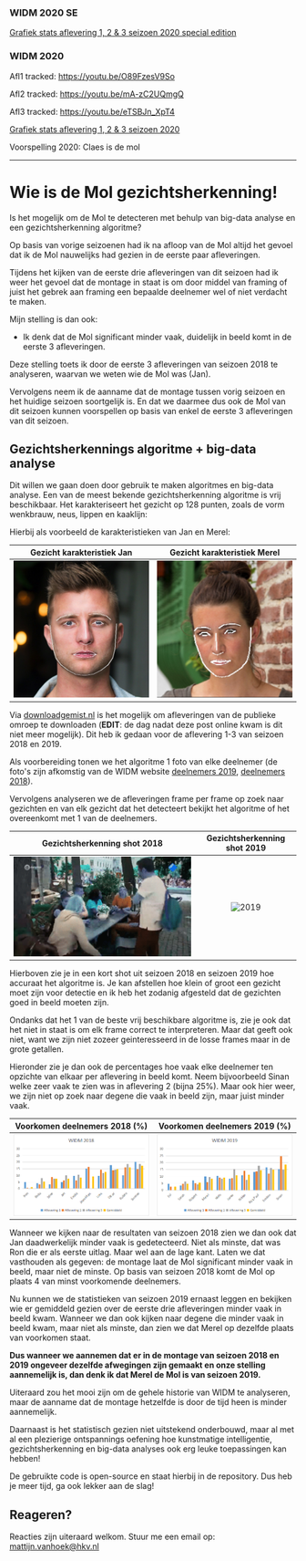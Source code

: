 ### WIDM 2020 SE

[Grafiek stats aflevering 1, 2 & 3 seizoen 2020 special edition](https://vega.github.io/editor/#/gist/3a1a1861a3fe548a412fd164987646b0/widm_2020_SE.json/view)

### WIDM 2020

Afl1 tracked: https://youtu.be/O89FzesV9So

Afl2 tracked: https://youtu.be/mA-zC2UQmgQ

Afl3 tracked: https://youtu.be/eTSBJn_XpT4

[Grafiek stats aflevering 1, 2 & 3 seizoen 2020](https://vega.github.io/editor/#/url/vega-lite/N4KABGBEDGD2B2AzAlgc0gLjMSA3ZApgO6bYwIAuy8ArrDQM4DqyAJhQBakAsADLwBooceFVr0GACQJoOFUgGZ+AX2UDwUVgEMKW0jnhaAtgVKRtugLQBOaACNrARi1a7CrdYLWFBLQu2OABz8AGx2AOwEdiEuAKyQahqQRloATgDWZnZpkOoQkATwcKzU6FigEPlwADawqfqQFACeAA6mWJDwsEbUWtW5UCgE1axmBC3IDLCspomVwrDVNEbw+hrzja3tUF09hv1584OEI2ZtqVMIueuVkFOp8lgA2jcbqbB210e3WvDIul9vlAetUAFaMaAcdJ6Q7fGDVLQEBiAuF2GisVhNFFHRq9bEbUFaZDpUywnGGTi-fG3aoEBCEan5UGwDhU15gAC6ZPyVAotLMkBuc1uFFgiyoLVIL2+OGabTMu16B2Ow1GHXOl1Wwvmsq2Cu6SoGkCGpw640m01m3LIcu2kAAjjRfrydMhcKSVaaoABSMC4MUZbqFI2IOopR5QAB0jkQCRuXJukAAHg1bfq9n0Qyc1VBzVMZkbefyOgkyZAseVNvKOo7nf9Xe6s6qzL7-XV0kGtRphbi+dtpbcmABJAAiAFkwAAmXjT7GQADiSLqFAIBFSrDAsBaYFQBB6GNVfoDHZM8E37tSYDsMhmYC0iFpF9KwY0CfyRDYnB4giSABIGJCe56B0cgUC0DAYAA9JB7qoFokaoP8HA0HYkbILAkEARwQEwQQcGWNU-wEDB3CRrwkaTpGoJTKshzmDoWgMAQFDIuUiYWFoNj2E4LhuB4Xg+H4ATBLwYSRNEcRSuyFRApAGpiqsHS-PWjK5hM+Z2vej5rqUYCOKpkCtsenakI4sTRpOSjWNw1ixIE1ghIECjcOE7LapUMlwvJVwdGiGJYta+R5paZhaQQT7wKgekGUZ7YmVg1gUSEjjcEok7cMl9lONYbnWp5OLeYpwgIkiBnBQWSkPuFOmRdFgU+kecWnjwkbcLE3CBCEsRBI44SOI4ISibEuXSey+SFWYhLEqSY1qRaFVQGFEVRfp9WGY1gbNVggSRgolmxCECj2ZOKWxAornfO5ED5RsE0dMyrK0bNBTqSFlXaakumrc9sWbcGWBmRRfB7YEk5nZOllOMNl15c9d1QLS9IzUCc0aaFVXLXVP0bSe-16eRqXnYdQSBOEbWDdDRxXdgcNrpqZgguCWHQmVr0LZAS01StMU4-FYAhJGjkQ9Y4Si2DIRk7wOUw6NKNyXTCkKjoj2s-NmkY1zWNy79uNFYl4RKAoh3cJZJ0nU4I0yrTFyKx07yfGt5Xqx9X0822f1FZRsThE4e0uUbEOxLwpOW0cN23PDuKGKraPvdVn21d92u81tek7b1-WDYNDmOAouehzq1v00pfwAo7bPO-HumTm7xmp+R1gObwZneCEYM2cEjgFx5Re21AfmYjHb2LRrCdRTXa063z4SRkHCh7fwZ2ONOgSU-M1Ph+NCs+cViLIuXavoy7tUT9j7u66QiUhNZsS3-1k6BIEQSid3129zvkBTSSQ-s5zY9TrXJqeMZ4Zzzi5bgjheAKDst7V+NM5aRwelSA+scR7H3HoAj2pBLK7QNr1BQIteDhCcmdOBm8oCR0Rn8ZGsknZHyrifTBF8AYC0bp1PqItSbdRCCEMh78irJGQGCCEUIYTPToXHTGp9k7nz5uZXgGUOpENStfIIjc+EIO3gIikKsUHDw5qPauTC+aQMjOEA6IsTr9VvudQI3ANGyUjvbH+lcpHGNTuZWxHUKbe3CI5awk4HFeS0WYMQYi5YSLQQwjBk8U541zmRJ+-AAk5w6gbC6VM8ryxth-ZSZdUb6L-rpBQRop71w3vwrI6JB56N-oY2qJTYmyNTv1SMoNSbeFFqlRw1ghpBIKiEjo0ASr73ERXehmNGlnzrvE0i-BRag0gZnPBa9KgVM0TkgRX8aFwkiQY9BYApkyJmUVXqFlRKB0clLeeq9+m3UGVAJBT0InjMkZrI5skynxJ2uY7xR1c7C29goO5EcHmQCoQyWprj3nuPieZXqQdLF+MnCENq0tMmy0cWCxmIiWZQomTCppJzSAC1Fgoh+zdb6ounIEmWVsNnFx2MrZBYzD5vP-h8uEXzTmUWRai2IThUoOUfrwulYdKl2w+C4glHLYVFQUNGXpPCUrEIFQEk6oqMX0qxZs0JeJ8XsuKXK0g5EjpOF4EHOyRtvZ2T8W5eM3YQDKCAA/view)

Voorspelling 2020: Claes is de mol

* * *

# Wie is de Mol gezichtsherkenning!

Is het mogelijk om de Mol te detecteren met behulp van big-data analyse en een gezichtsherkenning algoritme?

Op basis van vorige seizoenen had ik na afloop van de Mol altijd het gevoel dat ik de Mol nauwelijks had gezien in de eerste paar afleveringen. 

Tijdens het kijken van de eerste drie afleveringen van dit seizoen had ik weer het gevoel dat de montage in staat is om door middel van framing of juist het gebrek aan framing een bepaalde deelnemer wel of niet verdacht te maken. 

Mijn stelling is dan ook:
* Ik denk dat de Mol significant minder vaak, duidelijk in beeld komt in de eerste 3 afleveringen.

Deze stelling toets ik door de eerste 3 afleveringen van seizoen 2018 te analyseren, waarvan we weten wie de Mol was (Jan). 

Vervolgens neem ik de aanname dat de montage tussen vorig seizoen en het huidige seizoen soortgelijk is. En dat we daarmee dus ook de Mol van dit seizoen kunnen voorspellen op basis van enkel de eerste 3 afleveringen van dit seizoen.

## Gezichtsherkennings algoritme + big-data analyse
Dit willen we gaan doen door gebruik te maken algoritmes en big-data analyse. Een van de meest bekende gezichtsherkenning algoritme is vrij beschikbaar. Het karakteriseert het gezicht op 128 punten, zoals de vorm wenkbrauw, neus, lippen en kaaklijn: 

Hierbij als voorbeeld de karakteristieken van Jan en Merel:

Gezicht karakteristiek Jan             |  Gezicht karakteristiek Merel
:-------------------------:|:-------------------------:
![2018](img/jan_2018.jpg "jan")  |  ![2019](img/merel_2019.jpg "merel")

Via [downloadgemist.nl](http://downloadgemist.nl) is het mogelijk om afleveringen van de publieke omroep te downloaden (**EDIT**: de dag nadat deze post online kwam is dit niet meer mogelijk). Dit heb ik gedaan voor de aflevering 1-3 van seizoen 2018 en 2019. 

Als voorbereiding tonen we het algoritme 1 foto van elke deelnemer (de foto's zijn afkomstig van de WIDM website [deelnemers 2019](https://wieisdemol.avrotros.nl/home/), [deelnemers 2018](https://wieisdemol.avrotros.nl/archief/#/&filter=season:seizoen%2018%7Ccategories:kandidaten&sort=datetime:desc&page=1&layout=list)). 

Vervolgens analyseren we de afleveringen frame per frame op zoek naar gezichten en van elk gezicht dat het detecteert bekijkt het algoritme of het overeenkomt met 1 van de deelnemers.

Gezichtsherkenning shot 2018             |  Gezichtsherkenning shot 2019
:-------------------------:|:-------------------------:
![2018](img/widm_2018.gif)  |  ![2019](img/widm_2019.gif)

Hierboven zie je in een kort shot uit seizoen 2018 en seizoen 2019 hoe accuraat het algoritme is. Je kan afstellen hoe klein of groot een gezicht moet zijn voor detectie en ik heb het zodanig afgesteld dat de gezichten goed in beeld moeten zijn.

Ondanks dat het 1 van de beste vrij beschikbare algoritme is, zie je ook dat het niet in staat is om elk frame correct te interpreteren. Maar dat geeft ook niet, want we zijn niet zozeer geinteresseerd in de losse frames maar in de grote getallen. 

Hieronder zie je dan ook de percentages hoe vaak elke deelnemer ten opzichte van elkaar per aflevering in beeld komt. Neem bijvoorbeeld Sinan welke zeer vaak te zien was in aflevering 2 (bijna 25%). Maar ook hier weer, we zijn niet op zoek naar degene die vaak in beeld zijn, maar juist minder vaak.

Voorkomen deelnemers 2018 (%)             |  Voorkomen deelnemers 2019 (%)
:-------------------------:|:-------------------------:
![2018](img/widm_2018_df.png)  |  ![2019](img/widm_2019_df.png)

Wanneer we kijken naar de resultaten van seizoen 2018 zien we dan ook dat Jan daadwerkelijk minder vaak is gedetecteerd. Niet als minste, dat was Ron die er als eerste uitlag. Maar wel aan de lage kant. Laten we dat vasthouden als gegeven: de montage laat de Mol significant minder vaak in beeld, maar niet de minste. Op basis van seizoen 2018 komt de Mol op plaats 4 van minst voorkomende deelnemers.

Nu kunnen we de statistieken van seizoen 2019 ernaast leggen en bekijken wie er gemiddeld gezien over de eerste drie afleveringen minder vaak in beeld kwam. Wanneer we dan ook kijken naar degene die minder vaak in beeld kwam, maar niet als minste, dan zien we dat Merel op dezelfde plaats van voorkomen staat. 

**Dus wanneer we aannemen dat er in de montage van seizoen 2018 en 2019 ongeveer dezelfde afwegingen zijn gemaakt en onze  stelling aannemelijk is, dan denk ik dat Merel de Mol is van seizoen 2019.**

Uiteraard zou het mooi zijn om de gehele historie van WIDM te analyseren, maar de aanname dat de montage hetzelfde is door de tijd heen is minder aannemelijk. 

Daarnaast is het statistisch gezien niet uitstekend onderbouwd, maar al met al een plezierige ontspannings oefening hoe kunstmatige intelligentie, gezichtsherkenning en big-data analyses ook erg leuke toepassingen kan hebben!

De gebruikte code is open-source en staat hierbij in de repository. 
Dus heb je meer tijd, ga ook lekker aan de slag!

## Reageren?
Reacties zijn uiteraard welkom. Stuur me een email op: mattijn.vanhoek@hkv.nl
